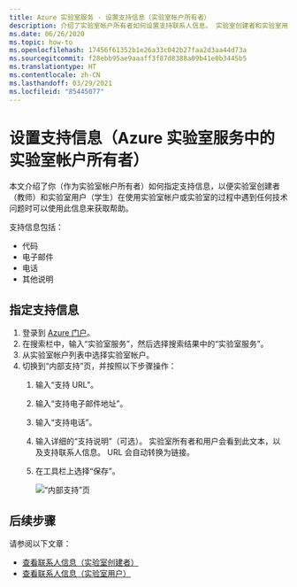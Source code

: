 ```yaml
---
title: Azure 实验室服务 - 设置支持信息（实验室帐户所有者）
description: 介绍了实验室帐户所有者如何设置支持联系人信息。 实验室创建者和实验室用户可以查看并使用此信息来获取帮助。
ms.date: 06/26/2020
ms.topic: how-to
ms.openlocfilehash: 17456f61352b1e26a33c042b27faa2d3aa44d73a
ms.sourcegitcommit: f28ebb95ae9aaaff3f87d8388a09b41e0b3445b5
ms.translationtype: HT
ms.contentlocale: zh-CN
ms.lasthandoff: 03/29/2021
ms.locfileid: "85445077"
---
```

# <a name="set-up-support-information-lab-account-owner-in-azure-lab-services"></a>设置支持信息（Azure 实验室服务中的实验室帐户所有者）
本文介绍了你（作为实验室帐户所有者）如何指定支持信息，以便实验室创建者（教师）和实验室用户（学生）在使用实验室帐户或实验室的过程中遇到任何技术问题时可以使用此信息来获取帮助。 

支持信息包括：

- 代码
- 电子邮件
- 电话
- 其他说明 

## <a name="specify-support-information"></a>指定支持信息
1. 登录到 [Azure 门户](https://portal.azure.com)。
2. 在搜索栏中，输入“实验室服务”，然后选择搜索结果中的“实验室服务”。 
3. 从实验室帐户列表中选择实验室帐户。 
4. 切换到“内部支持”页，并按照以下步骤操作：
    1. 输入“支持 URL”。 
     2. 输入“支持电子邮件地址”。 
     3. 输入“支持电话”。
     4. 输入详细的“支持说明”（可选）。 实验室所有者和用户会看到此文本，以及支持联系人信息。 URL 会自动转换为链接。 
     5. 在工具栏上选择“保存”。

         ![“内部支持”页](./media/lab-account-owner-support-information/internal-support-page.png)      


## <a name="next-steps"></a>后续步骤
请参阅以下文章：

- [查看联系人信息（实验室创建者）](lab-creator-support-information.md)
- [查看联系人信息（实验室用户）](lab-user-support-information.md)
